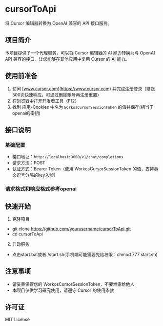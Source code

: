 # cursorToApi

将 Cursor 编辑器转换为 OpenAI 兼容的 API 接口服务。

## 项目简介

本项目提供了一个代理服务，可以将 Cursor 编辑器的 AI 能力转换为与 OpenAI API 兼容的接口，让您能够在其他应用中复用 Cursor 的 AI 能力。

## 使用前准备

1. 访问 [www.cursor.com](https://www.cursor.com) 并完成注册登录（赠送500次快速响应，可通过删除账号再注册重置）
2. 在浏览器中打开开发者工具（F12）
3. 找到 应用-Cookies 中名为 `WorkosCursorSessionToken` 的值并保存(相当于openai的密钥)

## 接口说明

### 基础配置

- 接口地址：`http://localhost:3000/v1/chat/completions`
- 请求方法：POST
- 认证方式：Bearer Token（使用 WorkosCursorSessionToken 的值，支持英文逗号分隔的key入参）

### 请求格式和响应格式参考openai


## 快速开始

1. 克隆项目  
- git clone https://github.com/yourusername/cursorToApi.git  
- cd cursorToApi  
2. 启动服务
- 点击start.bat或者./start.sh(手机端可能需要先给权限：chmod 777 start.sh)


## 注意事项

- 请妥善保管您的 WorkosCursorSessionToken，不要泄露给他人
- 本项目仅供学习研究使用，请遵守 Cursor 的使用条款

## 许可证

MIT License
